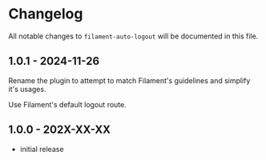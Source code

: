 # Changelog

All notable changes to `filament-auto-logout` will be documented in this file.

## 1.0.1 - 2024-11-26

Rename the plugin to attempt to match Filament's guidelines and simplify it's usages.

Use Filament's default logout route.

## 1.0.0 - 202X-XX-XX

- initial release
